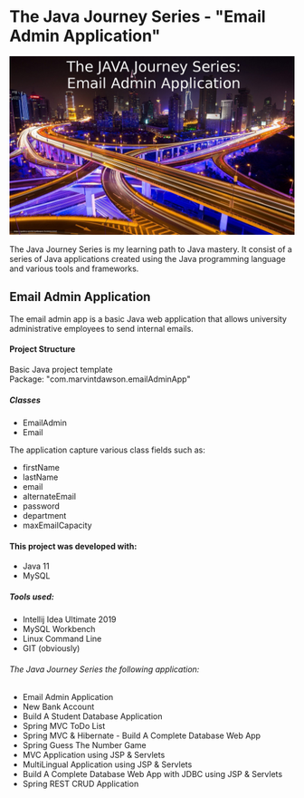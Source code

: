 # The Java Journey Series - "Email Admin Application"

![](src/resources/jjs_email_admin_application.jpg)

The Java Journey Series is my learning path to Java mastery.  It consist of a series of Java applications
created using the Java programming language and various tools and frameworks.

## Email Admin Application

The email admin app is a basic Java web application that allows university administrative employees to send internal emails.  

#### Project Structure
Basic Java project template\
Package: "com.marvintdawson.emailAdminApp"

##### Classes
* EmailAdmin
* Email

The application capture various class fields such as:

* firstName
* lastName
* email
* alternateEmail
* password
* department
* maxEmailCapacity

#### This project was developed with: 

* Java 11
* MySQL 

##### Tools used:

* Intellij Idea Ultimate 2019
* MySQL Workbench
* Linux Command Line
* GIT (obviously)


######  The Java Journey Series the following application:
* Email Admin Application
* New Bank Account
* Build A Student Database Application
* Spring MVC ToDo List
* Spring MVC & Hibernate - Build A Complete Database Web App
* Spring Guess The Number Game 
* MVC Application using JSP & Servlets
* MultiLingual Application using JSP & Servlets
* Build A Complete Database Web App with JDBC using JSP & Servlets
* Spring REST CRUD Application 


